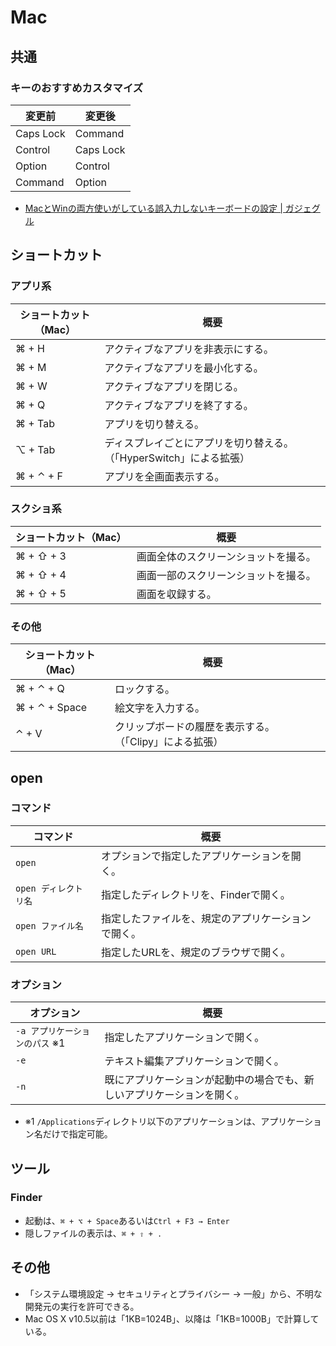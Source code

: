 # Mac

## 共通

### キーのおすすめカスタマイズ

| 変更前    | 変更後    |
| --------- | --------- |
| Caps Lock | Command   |
| Control   | Caps Lock |
| Option    | Control   |
| Command   | Option    |

- [MacとWinの両方使いがしている誤入力しないキーボードの設定 | ガジェグル](https://gazyeguru.com/macとwinの両方使いがしているキーボードの設定/)

## ショートカット

### アプリ系

| ショートカット（Mac） | 概要                                                         |
| --------------------- | ------------------------------------------------------------ |
| ⌘ + H                 | アクティブなアプリを非表示にする。                           |
| ⌘ + M                 | アクティブなアプリを最小化する。                             |
| ⌘ + W                 | アクティブなアプリを閉じる。                                 |
| ⌘ + Q                 | アクティブなアプリを終了する。                               |
| ⌘ + Tab               | アプリを切り替える。                                         |
| ⌥ + Tab               | ディスプレイごとにアプリを切り替える。（「HyperSwitch」による拡張） |
| ⌘ + ⌃ + F             | アプリを全画面表示する。                                     |

### スクショ系

| ショートカット（Mac） | 概要                                 |
| --------------------- | ------------------------------------ |
| ⌘ + ⇧ + 3             | 画面全体のスクリーンショットを撮る。 |
| ⌘ + ⇧ + 4             | 画面一部のスクリーンショットを撮る。 |
| ⌘ + ⇧ + 5             | 画面を収録する。                     |

### その他

| ショートカット（Mac） | 概要                                                    |      |
| --------------------- | ------------------------------------------------------- | ---- |
| ⌘ + ⌃ + Q             | ロックする。                                            |      |
| ⌘ + ⌃ + Space         | 絵文字を入力する。                                      |      |
| ⌃ + V                 | クリップボードの履歴を表示する。（「Clipy」による拡張） |      |

## open

### コマンド

| コマンド              | 概要                                               |
| --------------------- | -------------------------------------------------- |
| `open`                | オプションで指定したアプリケーションを開く。       |
| `open ディレクトリ名` | 指定したディレクトリを、Finderで開く。             |
| `open ファイル名`     | 指定したファイルを、規定のアプリケーションで開く。 |
| `open URL`            | 指定したURLを、規定のブラウザで開く。              |

### オプション

| オプション                     | 概要                                                         |
| ------------------------------ | ------------------------------------------------------------ |
| `-a アプリケーションのパス` ※1 | 指定したアプリケーションで開く。                             |
| `-e`                           | テキスト編集アプリケーションで開く。                         |
| `-n`                           | 既にアプリケーションが起動中の場合でも、新しいアプリケーションを開く。 |

- ※1 `/Applications`ディレクトリ以下のアプリケーションは、アプリケーション名だけで指定可能。

## ツール

### Finder

- 起動は、`⌘ + ⌥ + Space`あるいは`Ctrl + F3 → Enter`
- 隠しファイルの表示は、`⌘ + ⇧ + .`

## その他

- 「システム環境設定 -> セキュリティとプライバシー -> 一般」から、不明な開発元の実行を許可できる。
- Mac OS X v10.5以前は「1KB=1024B」、以降は「1KB=1000B」で計算している。
